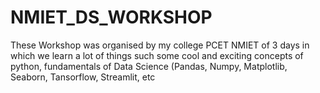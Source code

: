 # NMIET_DS_WORKSHOP
These  Workshop was organised by my college PCET NMIET of 3 days in which we learn a lot of things such some cool and exciting concepts of python, fundamentals of Data Science (Pandas, Numpy, Matplotlib, Seaborn, Tansorflow, Streamlit, etc
